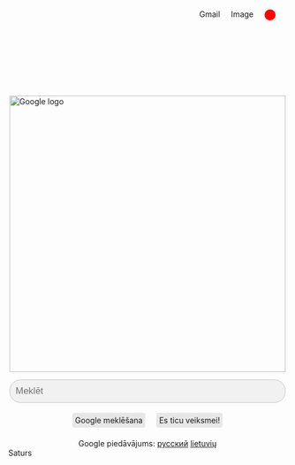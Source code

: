 <html>
<head>
<html lang="lv">
<title>Google</title>
</head>
<style>
.smaller-image {
    width: 500px;
    margin-left: auto;
    margin-right: auto;
    display: block;
    }
.class {
    width: 100px;
    margin-left: auto;
    margin-right: auto;
    display: block;
    }
.searchbar {
    width: 500px;
    border-radius: 20px;
    padding: 10px;
    font-size: 17px;
    border: 1px solid #c4c4c4;
    background: #f1f1f1;
    margin-left: auto;
    margin-right: auto;
    outline: 0;
    }
.font {
    font-family: arial, sans-serif;
    }
#pogas {
    display: flex;
    justify-content: center;
    margin-top: -30px;
}
.poga {
    margin-left: 10px;
    margin-right: 10px;
    padding: 5px 5px;
    cursor: pointer;
    background: rgb(231, 231, 231);
    border-radius: 4px;
}
    }
body {
    margin: 0;
}
#topright {
    display: flex;
    justify-content: flex-end;
    margin-top: 15px;
}
#topright a {
    margin-right: 20px;
}
#topright a.image {
    width: 20px;
    height: 20px;
    background: red;
    border-radius: 10px;
}
#offers {
    text-align: center;
    margin-top: 20px;
}
</style>

<body>
    <div id="topright">
        <a
class="toplink">Gmail</a>
        <a
class="toplink">Image</a>
        <a class="image"></a>
    </div>

<br>
<br>
<br>
<br>
<br>
<br>
<br>
<br>
<img class="smaller-image img-align" src="https://upload.wikimedia.org/wikipedia/commons/thumb/2/2f/Google_2015_logo.svg/1200px-Google_2015_logo.svg.png" alt="Google logo">

<center><p><input type="search" name="q" placeholder="Meklēt" class="searchbar"></center>
<br>
<br>
    <div id="pogas">
<div class="poga">
Google meklēšana
    </div>
    <div class="poga">
Es ticu veiksmei!
    </div>
        </div>
        </div>

<div id="offers">
Google piedāvājums: <a
href="">русский</a> <a href="">lietuvių</a>
            </div>
<div id="leja">
    <div id="lejas saturs">
    Saturs
    </div>
</body>

</html>
